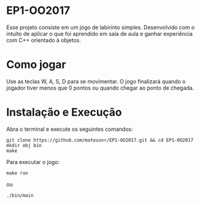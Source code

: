 # EP1-OO2017

Esse projeto consiste em um jogo de labirinto simples. Desenvolvido com o intuito de aplicar o que foi aprendido em sala de aula e ganhar experiência com C++ orientado à objetos.

# Como jogar

Use as teclas W, A, S, D para se movimentar. O jogo finalizará quando o jogador tiver menos que 0 pontos ou quando chegar ao ponto de chegada.

# Instalação e Execução

Abra o terminal e execute os seguintes comandos:

```
git clone https://github.com/mateusnr/EP1-OO2017.git && cd EP1-OO2017
mkdir obj bin
make
```

Para executar o jogo: 
```
make run 
```
ou 
```
./bin/main
```


